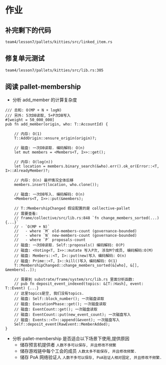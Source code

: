 # 作业

## 补完剩下的代码
`team4/lesson7/pallets/kitties/src/linked_item.rs`

## 修复单元测试
`team4/lesson7/pallets/kitties/src/lib.rs:305`

## 阅读 pallet-membership
* 分析 add_member 的计算复杂度

```
/// 总和: O(MP + N + logN)
/// 另外: 5次DB读取, 5+P次DB写入
#[weight = 50_000_000]
pub fn add_member(origin, who: T::AccountId) {

    // 内存: O(1) 
    T::AddOrigin::ensure_origin(origin)?;

    // 磁盘: 一次DB读取. 编码解码: O(n)
    let mut members = <Members<T, I>>::get();

    // 内存: O(log(n)) 
    let location = members.binary_search(&who).err().ok_or(Error::<T, I>::AlreadyMember)?;

    // 内存: O(n) 最坏情况全体后移
    members.insert(location, who.clone());

    // 磁盘: 一次DB写入. 编码解码: O(n)
    <Members<T, I>>::put(&members);

    // T::MembershipChanged 假设配置的是 collective-pallet
    // 需要查看:
    // frame/collective/src/lib.rs:848 `fn change_members_sorted(...){...}`
	// - `O(MP + N)`
	//   - where `M` old-members-count (governance-bounded)
	//   - where `N` new-members-count (governance-bounded)
	//   - where `P` proposals-count
    // 磁盘: 一次DB读取. Self::proposals() 编码解码: O(P)
    // 磁盘: <Voting<T, I>>::mutate 写入P次, 涉及M个成员, 编码解码:O(M)
    // 磁盘: Members::<T, I>::put(new)写入 编码解码: O(n)
    // 磁盘: Prime::<T, I>::kill()写入 编码解码: O(1)
    T::MembershipChanged::change_members_sorted(&[who], &[], &members[..]);
    
    // 需要到 substrate/frame/system/src/lib.rs 里面分析函数:
    // pub fn deposit_event_indexed(topics: &[T::Hash], event: T::Event) {...}
    // 这里topics是空, 我们没有topics.
    // 磁盘: Self::block_number(); 一次磁盘读取
    // 磁盘: ExecutionPhase::get(); 一次磁盘读取
    // 磁盘: EventCount::get(); 一次磁盘读取
    // 磁盘: EventCount::put(new_event_count); 一次磁盘写入
    // 磁盘: Events::<T>::append(&event); 一次磁盘写入
    Self::deposit_event(RawEvent::MemberAdded);
}
```

* 分析 pallet-membership 是否适合以下场景下使用,提供原因
  * 储存预言机提供者
    `人数不多可以保存, 并且修改不频繁`
  * 储存游戏链中每个工会的成员
    `人数太多不能保存, 并且修改频繁.`
  * 储存 PoA 网络验证人
    `人数不多可以保存, PoA验证人相对固定, 并且修改不频繁.`
